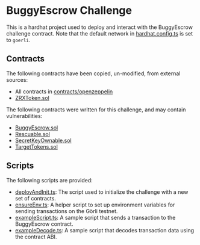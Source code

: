 # BuggyEscrow Challenge

This is a hardhat project used to deploy and interact with the BuggyEscrow challenge contract. Note that the default network in [hardhat.config.ts](./hardhat.config.ts) is set to `goerli`.

## Contracts

The following contracts have been copied, un-modified, from external sources:
* All contracts in [contracts/openzeppelin](./contracts/openzeppelin)
* [ZRXToken.sol](./contracts/tokens/ZRXToken.sol)

The following contracts were written for this challenge, and may contain vulnerabilities:
* [BuggyEscrow.sol](./contracts/BuggyEscrow.sol)
* [Rescuable.sol](./contracts/Rescuable.sol)
* [SecretKeyOwnable.sol](./contracts/SecretKeyOwnable.sol)
* [TargetTokens.sol](./contracts/tokens/TargetTokens.sol)

## Scripts

The following scripts are provided:
* [deployAndInit.ts](./scripts/deployAndInit.ts): The script used to initialize the challenge with a new set of contracts.
* [ensureEnv.ts](./scripts/ensureEnv.ts): A helper script to set up environment variables for sending transactions on the Görli testnet.
* [exampleScript.ts](./scripts/exampleScript.ts): A sample script that sends a transaction to the BuggyEscrow contract.
* [exampleDecode.ts](./scripts/exampleDecode.ts): A sample script that decodes transaction data using the contract ABI.
